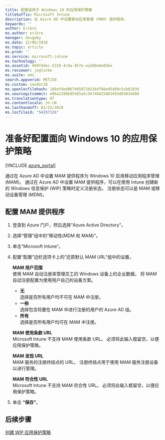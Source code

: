 ```yaml
---
title: 配置适用于 Windows 10 的应用保护策略
titleSuffix: Microsoft Intune
description: 在 Azure AD 中设置移动应用管理 (MAM) 提供程序。
keywords: ''
author: Erikre
ms.author: erikre
manager: dougeby
ms.date: 12/06/2018
ms.topic: article
ms.prod: ''
ms.service: microsoft-intune
ms.technology: ''
ms.assetid: 949fddec-5318-4c9a-957e-ea260e6e05be
ms.reviewer: joglocke
ms.suite: ems
search.appverid: MET150
ms.custom: seodec18
ms.openlocfilehash: 189afded0674958720234df86ed5d09c5cb8193d
ms.sourcegitcommit: e9ba1280b95565a5c5674b825881655d0303e688
ms.translationtype: HT
ms.contentlocale: zh-CN
ms.lasthandoff: 01/15/2019
ms.locfileid: "54297326"
---
```

# <a name="get-ready-to-configure-app-protection-policies-for-windows-10"></a>准备好配置面向 Windows 10 的应用保护策略 

[!INCLUDE [azure_portal](./includes/azure_portal.md)]

通过在 Azure AD 中设置 MAM 提供程序为 Windows 10 启用移动应用程序管理 (MAM)。 通过在 Azure AD 中设置 MAM 提供程序，可以在使用 Intune 创建新的 Windows 信息保护 (WIP) 策略时定义注册状态。 注册状态可以是 MAM 或移动设备管理 (MDM)。

## <a name="to-configure-the-mam-provider"></a>配置 MAM 提供程序

1. 登录到 Azure 门户，然后选择“Azure Active Directory”。

2. 选择“管理”组中的“移动性(MDM 和 MAM)”。

3. 单击“Microsoft Intune”。

4. 配置“配置”边栏选项卡上的“还原默认 MAM URL”组中的设置。

   **MAM 用户范围**  
   使用 MAM 自动注册来管理员工的 Windows 设备上的企业数据。 将 MAM 自动注册配置为使用用户自己的设备方案。<ul><li>**无**<br>选择是否所有用户均不可在 MAM 中注册。</li><li>**一些**<br>选择包含将要在 MAM 中进行注册的用户的 Azure AD 组。</li><li>**所有**<br>选择是否所有用户均可在 MAM 中注册。</li></ul>

   **MAM 使用条款 URL**  
   Microsoft Intune 不支持 MAM 使用条款 URL。 必须将此输入框留空，以便应用保护策略。

   **MAM 发现 URL**  
   MAM 服务的注册终结点的 URL。 注册终结点用于使用 MAM 服务注册设备以进行管理。

   **MAM 符合性 URL**  
   Microsoft Intune 不支持 MAM 符合性 URL。 必须将此输入框留空，以便应用保护策略。 

5.  单击 **“保存”**。

## <a name="next-steps"></a>后续步骤

[创建 WIP 应用保护策略](windows-information-protection-policy-create.md)
